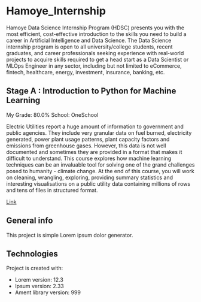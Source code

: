 # Hamoye_Internship

Hamoye Data Science Internship Program (HDSC) presents you with the most efficient, cost-effective introduction to the skills you need to build a career in Artificial Intelligence and Data Science.
The Data Science internship program is open to all university/college students, recent graduates, and career professionals seeking experience with real-world projects to acquire skills required to get a head start as a Data Scientist or MLOps Engineer in any sector, including but not limited to eCommerce, fintech, healthcare, energy, investment, insurance, banking, etc.

## Stage A : Introduction to Python for Machine Learning
My Grade: 80.0% School: OneSchool

Electric Utilities report a huge amount of information to government and public agencies. They include very granular data on fuel burned,
electricity generated, power plant usage patterns, plant capacity factors and emissions from greenhouse gases. However, this data is not well
documented and sometimes they are provided in a format that makes it difficult to understand. This course explores how machine learning
techniques can be an invaluable tool for solving one of the grand challenges posed to humanity - climate change. At the end of this course, you
will work on cleaning, wrangling, exploring, providing summary statistics and interesting visualisations on a public utility data containing
millions of rows and tens of files in structured format.

[Link](https://github.com/Akshat-kumar-jain/Hamoye_Internship/blob/4444938f33c4746ea027da7b2af1384854ae9db2/Hamoye_Stage_A_of_Internship.ipynb)

## General info
This project is simple Lorem ipsum dolor generator.
	
## Technologies
Project is created with:
* Lorem version: 12.3
* Ipsum version: 2.33
* Ament library version: 999
